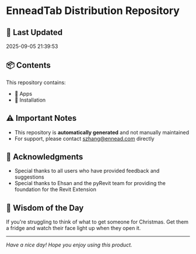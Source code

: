 # EnneadTab Distribution Repository

## 📅 Last Updated
2025-09-05 21:39:53



## 📦 Contents
This repository contains:
- 📂 Apps
- 📂 Installation

## ⚠️ Important Notes
- This repository is **automatically generated** and not manually maintained
- For support, please contact szhang@ennead.com directly

## 🙏 Acknowledgments
- Special thanks to all users who have provided feedback and suggestions
- Special thanks to Ehsan and the pyRevit team for providing the foundation for the Revit Extension

## 💭 Wisdom of the Day
If you're struggling to think of what to get someone for Christmas. Get them a fridge and watch their face light up when they open it.

---
*Have a nice day! Hope you enjoy using this product.*
